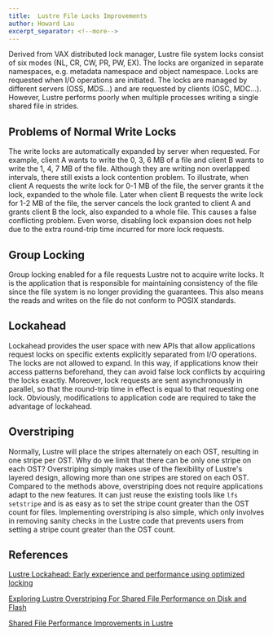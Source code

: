 ```yaml
---
title:  Lustre File Locks Improvements
author: Howard Lau
excerpt_separator: <!--more-->
---
```


Derived from VAX distributed lock manager, Lustre file system locks consist of six modes (NL, CR, CW, PR, PW, EX). The locks are organized in separate namespaces, e.g. metadata namespace and object namespace. Locks are requested when I/O operations are initiated. The locks are managed by different servers (OSS, MDS...) and are requested by clients (OSC, MDC...). However, Lustre performs poorly when multiple processes writing a single shared file in strides. 

## Problems of Normal Write Locks

The write locks are automatically expanded by server when requested. For example, client A wants to write the 0, 3, 6 MB of a file and client B wants to write the 1, 4, 7 MB of the file. Although they are writing non overlapped intervals, there still exists a lock contention problem. To illustrate, when client A requests the write lock for 0-1 MB of the file, the server grants it the lock, expanded to the whole file. Later when client B requests the write lock for 1-2 MB of the file, the server cancels the lock granted to client A and grants client B the lock, also expanded to a whole file. This causes a false conflicting problem. Even worse, disabling lock expansion does not help due to the extra round-trip time incurred for more lock requests.

<!--more-->
## Group Locking

Group locking enabled for a file requests Lustre not to acquire write locks. It is the application that is responsible for maintaining consistency of the file since the file system is no longer providing the guarantees. This also means the reads and writes on the file do not conform to POSIX standards.

## Lockahead

Lockahead provides the user space with new APIs that allow applications request locks on specific extents explicitly separated from I/O operations. The locks are not allowed to expand. In this way, if applications know their access patterns beforehand, they can avoid false lock conflicts by acquiring the locks exactly. Moreover, lock requests are sent asynchronously in parallel, so that the round-trip time in effect is equal to that requesting one lock. Obviously, modifications to application code are required to take the advantage of lockahead.

## Overstriping
Normally, Lustre will place the stripes alternately on each OST, resulting in one stripe per OST. Why do we limit that there can be only one stripe on each OST? Overstriping simply makes use of the flexibility of Lustre's layered design, allowing more than one stripes are stored on each OST. Compared to the methods above, overstriping does not require applications adapt to the new features. It can just reuse the existing tools like `lfs setstripe` and is as easy as to set the stripe count greater than the OST count for files. Implementing overstriping is also simple, which only involves in removing sanity checks in the Lustre code that prevents users from setting a stripe count greater than the OST count.

## References
[Lustre Lockahead: Early experience and performance using optimized locking](https://cug.org/proceedings/cug2017_proceedings/includes/files/pap141s2-file1.pdf)

[Exploring Lustre Overstriping For Shared File Performance on Disk and Flash](https://cug.org/proceedings/cug2019_proceedings/includes/files/pap136s2-file1.pdf)

[Shared File Performance Improvements in Lustre](https://wiki.lustre.org/images/f/f9/Shared-File-Performance-in-Lustre_Farrell.pdf)